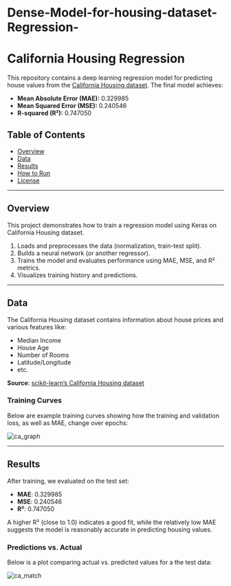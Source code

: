 # Dense-Model-for-housing-dataset-Regression-

# California Housing Regression

This repository contains a deep learning regression model for predicting house values from the [California Housing dataset](https://scikit-learn.org/stable/datasets/real_world.html#california-housing-dataset). The final model achieves:

- **Mean Absolute Error (MAE):** 0.329985
- **Mean Squared Error (MSE):** 0.240546
- **R-squared (R²):** 0.747050

## Table of Contents

- [Overview](#overview)
- [Data](#data)
- [Results](#results)
- [How to Run](#how-to-run)
- [License](#license)

---

## Overview

This project demonstrates how to train a regression model using Keras on California Housing dataset.

1. Loads and preprocesses the data (normalization, train-test split).
2. Builds a neural network (or another regressor).
3. Trains the model and evaluates performance using MAE, MSE, and R² metrics.
4. Visualizes training history and predictions.

---

## Data

The California Housing dataset contains information about house prices and various features like:
- Median Income
- House Age
- Number of Rooms
- Latitude/Longitude
- etc.

**Source**: [scikit-learn’s California Housing dataset](https://scikit-learn.org/stable/datasets/real_world.html#california-housing-dataset)


### Training Curves

Below are example training curves showing how the training and validation loss, as well as MAE, change over epochs:

![ca_graph](https://github.com/user-attachments/assets/c03b9e40-7d47-4d0c-850f-40a640c3ca39)

---

## Results

After training, we evaluated on the test set:

- **MAE**: 0.329985  
- **MSE**: 0.240546  
- **R²**: 0.747050  

A higher R² (close to 1.0) indicates a good fit, while the relatively low MAE suggests the model is reasonably accurate in predicting housing values.

### Predictions vs. Actual

Below is a plot comparing actual vs. predicted values for a the test data:

![ca_match](https://github.com/user-attachments/assets/18f0d98f-638c-42cd-87f1-e160361d64fb)




